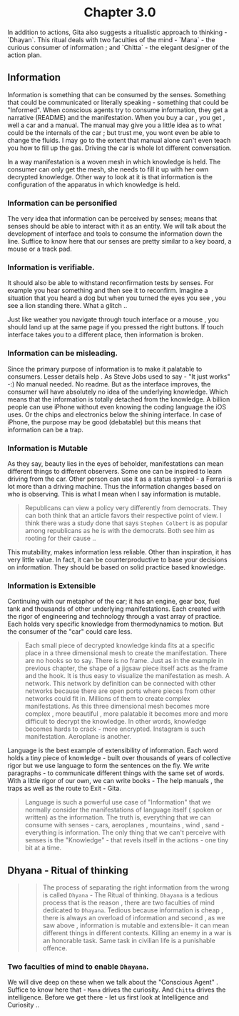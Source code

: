 <center><h1>Chapter 3.0</h1></center> 
In addition to actions, Gita also suggests a ritualistic approach to thinking - `Dhayan`. This ritual deals with two faculties of the mind - `Mana` - the curious consumer of information ; and `Chitta` - the elegant designer of the action plan. 

## Information
Information is something that can be consumed by the senses. Something that could be communicated or literally speaking - something that could be "Informed". When conscious agents try to consume information, they get a narrative (README) and the manifestation. When you buy a car , you get , well a car and a manual. The manual may give you a little idea as to what could be the internals of the car ; but trust me, you wont even be able to change the fluids. I  may go to the extent that manual alone can't even teach you how to fill up the gas. Driving the car is whole lot different conversation. 

In a way manifestation is a woven mesh in which knowledge is held. The consumer can only get the mesh, she needs to fill it up with her own decrypted knowledge. Other way to look at it is that information is the configuration of the apparatus in which knowledge is held.

### Information can be personified
The very idea that information can be perceived by senses; means that senses should be able to interact with it as an entity. We will talk about the development of interface and tools to consume the information down the line. Suffice to know here that our senses are pretty similar  to a key board, a mouse or a track pad. 

### Information is verifiable.

It should also be able to withstand reconfirmation tests by senses. For example you hear something and then see it to reconfirm. Imagine a situation that you heard a dog but when you turned the eyes you see , you see a lion standing there. What a glitch ..

Just like weather you navigate through touch interface or a mouse , you should land up at the same page if you pressed the right buttons. If touch interface takes you to a different place, then information is broken. 

### Information can be misleading. 
Since the primary purpose of information is to make it palatable to consumers. Lesser details help . As Steve Jobs used to say - "It just works" -:) No manual needed. No readme. But as the interface improves, the consumer will have absolutely no idea of the underlying knowledge. Which means that the information is totally detached from the knowledge. A billion people can use iPhone without even knowing the coding language the iOS uses. Or the chips and electronics below the shining interface. In case of iPhone, the purpose may be good (debatable) but this means that information can be a trap. 

### Information is Mutable 
As they say, beauty lies in the eyes of beholder, manifestations can mean different things to different observers. Some one can be inspired to learn driving from the car. Other person can use it as a status symbol - a Ferrari is lot more than a driving machine. Thus the information changes based on who is observing. This is what I mean when I say information is mutable. 

>Republicans can view a policy very differently from democrats. They can both think that an article favors their respective point of view. I think there was a study done that says `Stephen Colbert` is as popular among republicans as he is with the democrats. Both see him as rooting for their cause ..

This mutability, makes information less reliable. Other than inspiration, it has very little value. In fact, it can be counterproductive to base your decisions on information. They should be based on solid practice based knowledge. 

### Information is Extensible
Continuing with our metaphor of the car; it has an engine, gear box, fuel tank and thousands of other underlying manifestations. Each created with the rigor of engineering and technology through a vast array of practice. Each holds very specific knowledge from thermodynamics to motion. But the consumer of the "car" could care less. 

>Each small piece of decrypted knowledge kinda fits at a specific place in a three dimensional mesh to create the manifestation. There are no hooks so to say. There is no frame. Just as in the example in previous chapter, the shape of a jigsaw piece itself acts as the frame and the hook. It is thus easy  to visualize the manifestation as mesh. A network. This network by definition can be connected with other networks because there are open ports where pieces from other networks could fit in. Millions of them to create complex manifestations. As this three dimensional  mesh becomes more complex , more beautiful , more palatable it becomes more and more difficult to decrypt  the knowledge. In other words, knowledge becomes hards to crack - more encrypted. Instagram is such manifestation. Aeroplane is another. 

Language is the best example of extensibility of information. Each word holds a tiny piece of knowledge - built over thousands of years of collective rigor but we use language to form the sentences on the fly. We write paragraphs - to communicate different things with the same set of words. With a little rigor of our own, we can write books - The help manuals , the traps as well as the route to Exit - Gita. 

>Language is such a powerful use case of "Information" that we normally consider the manifestations of language itself ( spoken or written) as the information. The truth is, everything that we can consume with senses - cars, aeroplanes , mountains , wind , sand - everything is information. The only thing that we can't perceive with senses is the "Knowledge" - that revels itself in the actions - one tiny bit at a time. 

## Dhyana - Ritual of thinking 

>> The process of separating the right information from the wrong is called `Dhyana` - The Ritual of thinking. `Dhayana` is a tedious process that is the reason , there are two faculties of mind dedicated to `Dhayana`. Tedious because information is cheap , there is always an overload of information and second , as we saw above , information is mutable and extensible- it can mean different things in different contexts. Killing an enemy in a war is an honorable task. Same task in civilian life is a punishable offence. 

### Two faculties of mind to enable `Dhayana`.

We will dive deep on these when we talk about the "Conscious Agent" . Suffice to know here that - `Mana` drives the curiosity. And `Chitta` drives the  intelligence. Before we get there - let us first look at Intelligence and Curiosity ..


